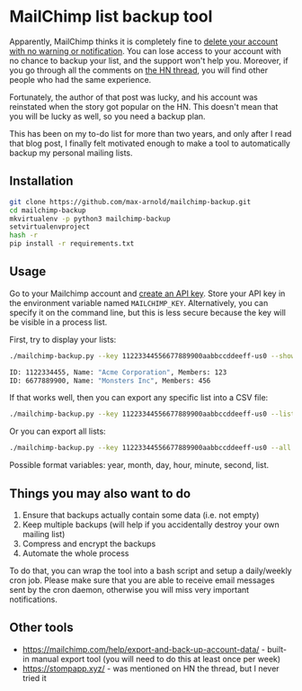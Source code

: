 # MailChimp list backup tool

Apparently, MailChimp thinks it is completely fine to [delete your account with no warning or notification](https://blog.rongarret.info/2018/12/mailchimp-deleted-my-account-with-no.html). You can lose access to your account with no chance to backup your list, and the support won't help you. Moreover, if you go through all the comments on [the HN thread](https://news.ycombinator.com/item?id=18715866), you will find other people who had the same experience.

Fortunately, the author of that post was lucky, and his account was reinstated when the story got popular on the HN. This doesn't mean that you will be lucky as well, so you need a backup plan.

This has been on my to-do list for more than two years, and only after I read that blog post, I finally felt motivated enough to make a tool to automatically backup my personal mailing lists.

## Installation

```bash
git clone https://github.com/max-arnold/mailchimp-backup.git
cd mailchimp-backup
mkvirtualenv -p python3 mailchimp-backup
setvirtualenvproject
hash -r
pip install -r requirements.txt
```

## Usage

Go to your Mailchimp account and [create an API key](https://mailchimp.com/help/about-api-keys/#Find_or_Generate_Your_API_Key). Store your API key in the environment variable named `MAILCHIMP_KEY`. Alternatively, you can specify it on the command line, but this is less secure because the key will be visible in a process list.

First, try to display your lists:

```bash
./mailchimp-backup.py --key 11223344556677889900aabbccddeeff-us0 --show-lists

ID: 1122334455, Name: "Acme Corporation", Members: 123
ID: 6677889900, Name: "Monsters Inc", Members: 456
```

If that works well, then you can export any specific list into a CSV file:

```bash
./mailchimp-backup.py --key 11223344556677889900aabbccddeeff-us0 --list 1122334455 --out 'list-{list}.csv'
```

Or you can export all lists:

```bash
./mailchimp-backup.py --key 11223344556677889900aabbccddeeff-us0 --all --out '/mnt/backup/{year}-{month:02d}/list-{day:02d}-{list}.csv'
```

Possible format variables: year, month, day, hour, minute, second, list.

## Things you may also want to do

1. Ensure that backups actually contain some data (i.e. not empty)
2. Keep multiple backups (will help if you accidentally destroy your own mailing list)
3. Compress and encrypt the backups
4. Automate the whole process

To do that, you can wrap the tool into a bash script and setup a daily/weekly cron job. Please make sure that you are able to receive email messages sent by the cron daemon, otherwise you will miss very important notifications.

## Other tools

* https://mailchimp.com/help/export-and-back-up-account-data/ - built-in manual export tool (you will need to do this at least once per week)
* https://stompapp.xyz/ - was mentioned on HN the thread, but I never tried it
